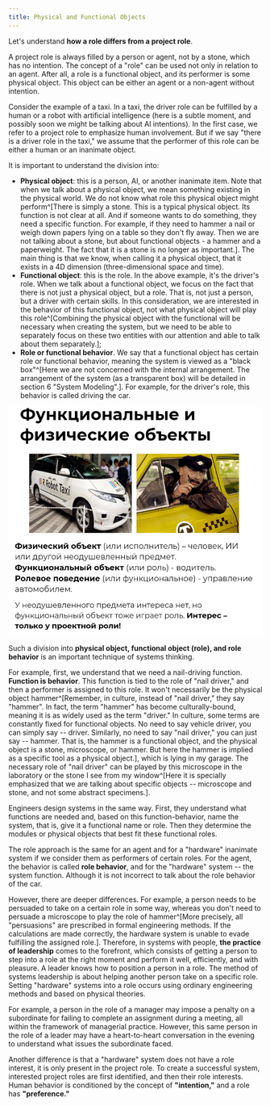 ```yaml
---
title: Physical and Functional Objects
---
```


Let's understand **how a role differs from a project role**.

A project role is always filled by a person or agent, not by a stone, which has no intention. The concept of a "role" can be used not only in relation to an agent. After all, a role is a functional object, and its performer is some physical object. This object can be either an agent or a non-agent without intention.

Consider the example of a taxi. In a taxi, the driver role can be fulfilled by a human or a robot with artificial intelligence (here is a subtle moment, and possibly soon we might be talking about AI intentions). In the first case, we refer to a project role to emphasize human involvement. But if we say "there is a driver role in the taxi," we assume that the performer of this role can be either a human or an inanimate object.

It is important to understand the division into:

- **Physical object**: this is a person, AI, or another inanimate item. Note that when we talk about a physical object, we mean something existing in the physical world. We do not know what role this physical object might perform^[There is simply a stone. This is a typical physical object. Its function is not clear at all. And if someone wants to do something, they need a specific function. For example, if they need to hammer a nail or weigh down papers lying on a table so they don't fly away. Then we are not talking about a stone, but about functional objects - a hammer and a paperweight. The fact that it is a stone is no longer as important.]. The main thing is that we know, when calling it a physical object, that it exists in a 4D dimension (three-dimensional space and time).
- **Functional object**: this is the role. In the above example, it's the driver's role. When we talk about a functional object, we focus on the fact that there is not just a physical object, but a role. That is, not just a person, but a driver with certain skills. In this consideration, we are interested in the behavior of this functional object, not what physical object will play this role^[Combining the physical object with the functional will be necessary when creating the system, but we need to be able to separately focus on these two entities with our attention and able to talk about them separately.];
- **Role or functional behavior**. We say that a functional object has certain role or functional behavior, meaning the system is viewed as a "black box"^[Here we are not concerned with the internal arrangement. The arrangement of the system (as a transparent box) will be detailed in section 6 "System Modeling".]. For example, for the driver's role, this behavior is called driving the car.

![](10-physical-and-functional-objects-9.png)

Such a division into **physical object, functional object (role), and role behavior** is an important technique of systems thinking.

For example, first, we understand that we need a nail-driving function. **Function is behavior**. This function is tied to the role of "nail driver," and then a performer is assigned to this role. It won't necessarily be the physical object hammer^[Remember, in culture, instead of "nail driver," they say "hammer". In fact, the term "hammer" has become culturally-bound, meaning it is as widely used as the term "driver." In culture, some terms are constantly fixed for functional objects. No need to say vehicle driver, you can simply say -- driver. Similarly, no need to say "nail driver," you can just say -- hammer. That is, the hammer is a functional object, and the physical object is a stone, microscope, or hammer. But here the hammer is implied as a specific tool as a physical object.], which is lying in my garage. The necessary role of "nail driver" can be played by this microscope in the laboratory or the stone I see from my window^[Here it is specially emphasized that we are talking about specific objects -- microscope and stone, and not some abstract specimens.].

Engineers design systems in the same way. First, they understand what functions are needed and, based on this function-behavior, name the system, that is, give it a functional name or role. Then they determine the modules or physical objects that best fit these functional roles.

The role approach is the same for an agent and for a "hardware" inanimate system if we consider them as performers of certain roles. For the agent, the behavior is called **role behavior**, and for the "hardware" system -- the system function. Although it is not incorrect to talk about the role behavior of the car.

However, there are deeper differences. For example, a person needs to be persuaded to take on a certain role in some way, whereas you don't need to persuade a microscope to play the role of hammer^[More precisely, all "persuasions" are prescribed in formal engineering methods. If the calculations are made correctly, the hardware system is unable to evade fulfilling the assigned role.]. Therefore, in systems with people, **the practice of leadership** comes to the forefront, which consists of getting a person to step into a role at the right moment and perform it well, efficiently, and with pleasure. A leader knows how to position a person in a role. The method of systems leadership is about helping another person take on a specific role. Setting "hardware" systems into a role occurs using ordinary engineering methods and based on physical theories.

For example, a person in the role of a manager may impose a penalty on a subordinate for failing to complete an assignment during a meeting, all within the framework of managerial practice. However, this same person in the role of a leader may have a heart-to-heart conversation in the evening to understand what issues the subordinate faced.

Another difference is that a "hardware" system does not have a role interest, it is only present in the project role. To create a successful system, interested project roles are first identified, and then their role interests. Human behavior is conditioned by the concept of **"intention,"** and a role has **"preference."**